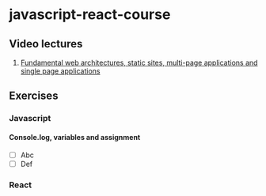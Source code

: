 # javascript-react-course

## Video lectures

1. [Fundamental web architectures, static sites, multi-page applications and single page applications](https://youtu.be/m8NJEQh-suw)

## Exercises

### Javascript

#### Console.log, variables and assignment

 - [ ] Abc
 - [ ] Def

### React